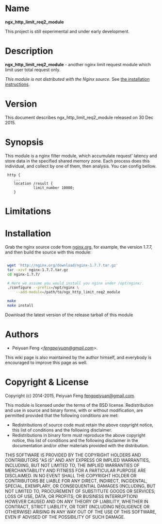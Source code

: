 Name
====

**ngx_http_limit_req2_module**

This project is still experimental and under early development.

Description
===========

**ngx_http_limit_req2_module** - another nginx limit request module which limit user total request only. 


*This module is not distributed with the Nginx source.* See [the installation instructions](#installation).


Version
=======

This document describes ngx_http_limit_req2_module released on 30 Dec 2015.

Synopsis
========

This module is a nginx filter module, which accumulate request' latency and store data in the specified shared memory zone. Each process does this individual, and collect by one of them, then analysis.
You can config bellow.
```nginx
 http {
	...
	location /result {
    		 limit_number 10000;
	}

```
Limitations
===========


Installation
============

Grab the nginx source code from [nginx.org](http://nginx.org/), for example,
the version 1.7.7, and then build the source with this module:

```bash

 wget 'http://nginx.org/download/nginx-1.7.7.tar.gz'
 tar -xzvf nginx-1.7.7.tar.gz
 cd nginx-1.7.7/

 # Here we assume you would install you nginx under /opt/nginx/.
 ./configure --prefix=/opt/nginx \
     --add-module=/path/to/ngx_http_limit_req2_module

 make
 make install
```

Download the latest version of the release tarball of this module

Authors
=======

* Peiyuan Feng *&lt;fengpeiyuan@gmail.com&gt;*.

This wiki page is also maintained by the author himself, and everybody is encouraged to improve this page as well.

Copyright & License
===================

Copyright (c) 2014-2015, Peiyuan Feng <fengpeiyuan@gmail.com>.

This module is licensed under the terms of the BSD license.
Redistribution and use in source and binary forms, with or without
modification, are permitted provided that the following conditions
are met:

* Redistributions of source code must retain the above copyright notice, this list of conditions and the following disclaimer.
* Redistributions in binary form must reproduce the above copyright notice, this list of conditions and the following disclaimer in the documentation and/or other materials provided with the distribution.

THIS SOFTWARE IS PROVIDED BY THE COPYRIGHT HOLDERS AND CONTRIBUTORS
"AS IS" AND ANY EXPRESS OR IMPLIED WARRANTIES, INCLUDING, BUT NOT
LIMITED TO, THE IMPLIED WARRANTIES OF MERCHANTABILITY AND FITNESS FOR
A PARTICULAR PURPOSE ARE DISCLAIMED. IN NO EVENT SHALL THE COPYRIGHT
HOLDER OR CONTRIBUTORS BE LIABLE FOR ANY DIRECT, INDIRECT, INCIDENTAL,
SPECIAL, EXEMPLARY, OR CONSEQUENTIAL DAMAGES (INCLUDING, BUT NOT LIMITED
TO, PROCUREMENT OF SUBSTITUTE GOODS OR SERVICES; LOSS OF USE, DATA, OR
PROFITS; OR BUSINESS INTERRUPTION) HOWEVER CAUSED AND ON ANY THEORY OF
LIABILITY, WHETHER IN CONTRACT, STRICT LIABILITY, OR TORT (INCLUDING
NEGLIGENCE OR OTHERWISE) ARISING IN ANY WAY OUT OF THE USE OF THIS
SOFTWARE, EVEN IF ADVISED OF THE POSSIBILITY OF SUCH DAMAGE.
